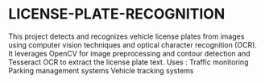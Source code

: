 # LICENSE-PLATE-RECOGNITION
This project detects and recognizes vehicle license plates from images using computer vision techniques and optical character recognition (OCR). It leverages OpenCV for image preprocessing and contour detection and Tesseract OCR to extract the license plate text.  Uses :  Traffic monitoring  Parking management systems  Vehicle tracking systems
